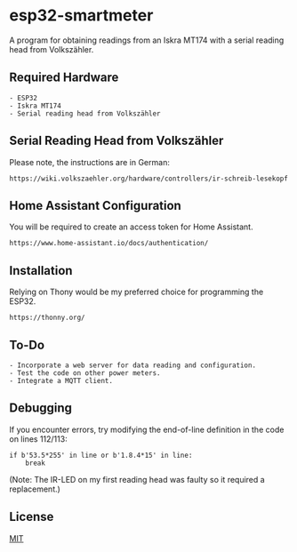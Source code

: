 # esp32-smartmeter
A program for obtaining readings from an Iskra MT174 with a serial reading head from Volkszähler.

## Required Hardware
```
- ESP32
- Iskra MT174
- Serial reading head from Volkszähler
```
## Serial Reading Head from Volkszähler
Please note, the instructions are in German:
```
https://wiki.volkszaehler.org/hardware/controllers/ir-schreib-lesekopf
```

## Home Assistant Configuration

You will be required to create an access token for Home Assistant.
```
https://www.home-assistant.io/docs/authentication/
```

## Installation

Relying on Thony would be my preferred choice for programming the ESP32.
```
https://thonny.org/
```

## To-Do
```
- Incorporate a web server for data reading and configuration.
- Test the code on other power meters.
- Integrate a MQTT client.
```

## Debugging

If you encounter errors, try modifying the end-of-line definition in the code on lines 112/113:

```
if b'53.5*255' in line or b'1.8.4*15' in line:
    break
```
(Note: The IR-LED on my first reading head was faulty so it required a replacement.)

## License
[MIT](https://choosealicense.com/licenses/mit/)